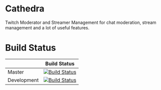 # Cathedra

Twitch Moderator and Streamer Management for chat moderation, stream management and a lot of useful features.

# Build Status

|             | Build Status                                                                                                            |
|-------------|-------------------------------------------------------------------------------------------------------------------------|
| Master      | [![Build Status](https://travis-ci.org/content-creator/cathedra.svg?branch=master)](https://travis-ci.org/content-creator/cathedra) |
| Development | [![Build Status](https://travis-ci.org/content-creator/cathedra.svg?branch=dev)](https://travis-ci.org/content-creator/cathedra)    |

